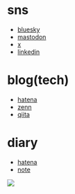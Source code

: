 <!-- [![Anurag's GitHub stats](https://github-readme-stats.vercel.app/api?username=ham-burger&theme=merko)](https://github.com/anuraghazra/github-readme-stats) -->

# sns
- [bluesky](https://bsky.app/profile/yamada56.bsky.social)
- [mastodon](https://mastodon.social/@yamada56)
- [x](https://twitter.com/derakudo)
- [linkedin](https://www.linkedin.com/in/kotaro-kudo/)

# blog(tech)
- [hatena](https://hamburger-tech.hatenablog.com/)
- [zenn](https://zenn.dev/kudo)
- [qiita](https://zenn.dev/kudo)

# diary
- [hatena](https://hamburger.hatenablog.jp/)
- [note](https://note.com/yamada56/)

![](https://github-readme-stats.vercel.app/api/top-langs/?username=ham-burger&count_private=true&theme=dark&layout=compact)
